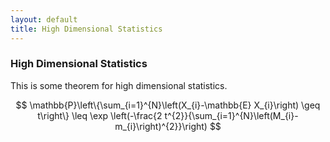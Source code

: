 ```yaml
---
layout: default
title: High Dimensional Statistics
---
```




### High Dimensional Statistics

This is some theorem for high dimensional statistics.

$$
\mathbb{P}\left\{\sum_{i=1}^{N}\left(X_{i}-\mathbb{E} X_{i}\right) \geq t\right\} \leq \exp \left(-\frac{2 t^{2}}{\sum_{i=1}^{N}\left(M_{i}-m_{i}\right)^{2}}\right)
$$


